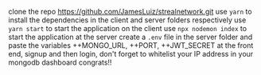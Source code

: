 clone the repo https://github.com/JamesLuiz/strealnetwork.git
use `yarn` to install the dependencies in the client and server folders respectively
use `yarn start` to start the application on the client
use `npx nodemon index` to start the application at the server
create a `.env` file in the server folder and paste the variables ++MONGO_URL, ++PORT, ++JWT_SECRET 
at the front end, signup and then login,
don't forget to whitelist your IP address in your mongodb dashboard
congrats!!
